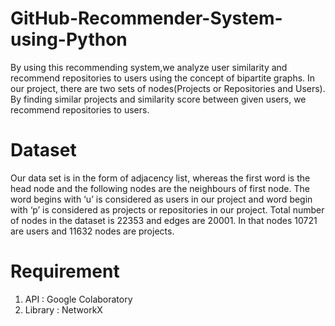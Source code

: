 # GitHub-Recommender-System-using-Python
By using this recommending system,we analyze user similarity and recommend repositories to users using the concept of bipartite graphs. In our project, there are two sets of nodes(Projects or Repositories and Users). By finding similar projects and similarity score between given users, we recommend repositories to users.
# Dataset
 Our data set is in the form of adjacency list, whereas the first word is the head node and the following nodes are the neighbours of first node. 
 The word begins with ‘u’ is considered as users in our project and word begin with ‘p’ is considered as projects or repositories in our project. 
 Total number of nodes in the dataset is 22353 and edges are 20001. 
 In that nodes 10721 are users and 11632 nodes are projects.
# Requirement
  1) API      : Google Colaboratory
  2) Library  : NetworkX
  
